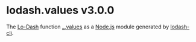 # lodash.values v3.0.0

The [Lo-Dash](https://lodash.com/) function [_.values](http://lodash.com/docs#values) as a [Node.js](http://nodejs.org/) module generated by [lodash-cli](https://www.npmjs.com/package/lodash-cli).
